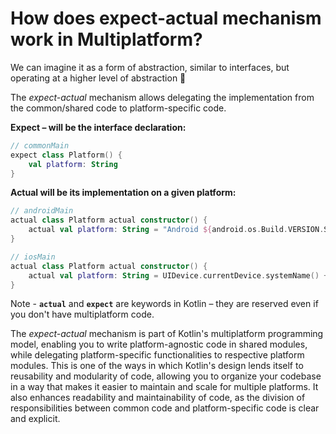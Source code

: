 # How does expect-actual mechanism work in Multiplatform?

We can imagine it as a form of abstraction, similar to interfaces, but operating at a higher level of abstraction 🙂

The *expect-actual* mechanism allows delegating the implementation from the common/shared code to platform-specific code.

**Expect – will be the interface declaration:**

```kotlin
// commonMain
expect class Platform() {
    val platform: String
}
```

**Actual will be its implementation on a given platform:**

```kotlin
// androidMain
actual class Platform actual constructor() {
    actual val platform: String = "Android ${android.os.Build.VERSION.SDK_INT}"
}
```

```kotlin
// iosMain
actual class Platform actual constructor() {
    actual val platform: String = UIDevice.currentDevice.systemName() + " " + UIDevice.currentDevice.systemVersion
}
```

Note - **`actual`** and **`expect`** are keywords in Kotlin – they are reserved even if you don't have multiplatform code.

The *expect-actual* mechanism is part of Kotlin's multiplatform programming model, enabling you to write platform-agnostic code in shared modules, while delegating platform-specific functionalities to respective platform modules. This is one of the ways in which Kotlin's design lends itself to reusability and modularity of code, allowing you to organize your codebase in a way that makes it easier to maintain and scale for multiple platforms. It also enhances readability and maintainability of code, as the division of responsibilities between common code and platform-specific code is clear and explicit.